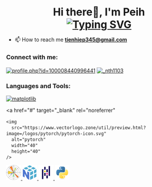 <h1 align="center" style="margin-block-end: 0.3rem">
  Hi there👋, I'm Peih <br>
  <a align="center" style="display: block; width = 200%" href="https://git.io/typing-svg"
  ><img
    src="https://readme-typing-svg.demolab.com?font=Fira+Code&duration=4000&pause=500&color=39A9F7&center=true&vCenter=true&width=435&lines=Currently+studying+at+PTIT;Will+become+a+Data+Scientist"
    alt="Typing SVG"
/></a>
</h1>


- 📫 How to reach me **tienhiep345@gmail.com** <br />

<h3 align="left">Connect with me:</h3>
<p align="left">
  <a href="https://fb.com/profile.php?id=100008440996441" target="blank"
    ><img
      align="center"
      src="https://raw.githubusercontent.com/rahuldkjain/github-profile-readme-generator/master/src/images/icons/Social/facebook.svg"
      alt="profile.php?id=100008440996441"
      height="30"
      width="40"
  /></a>
  <a href="https://instagram.com/_nth1103" target="blank"
    ><img
      align="center"
      src="https://raw.githubusercontent.com/rahuldkjain/github-profile-readme-generator/master/src/images/icons/Social/instagram.svg"
      alt="_nth1103"
      height="30"
      width="40"
  /></a>
</p>

<h3 align="left">Languages and Tools:</h3>
<p align="left">
  <a
    href="#"
    target="_blank"
    rel="noreferrer"
  >
    <img
      src="https://upload.wikimedia.org/wikipedia/commons/0/05/Scikit_learn_logo_small.svg"
      alt="matplotlib"
      width="40"
      height="40"
    />
  </a>

  <a
    href="#"
    target="_blank"
    rel="noreferrer"
  >
    <img
      src="https://www.vectorlogo.zone/util/preview.html?image=/logos/pytorch/pytorch-icon.svg"
      alt="pytorch"
      width="40"
      height="40"
    />
  </a>
  <a
    href="#"
    target="_blank"
    rel="noreferrer"
  >
    <img
      src="https://github.com/PeihPeih/Test/blob/master/icons/pngegg.png"
      alt="matplotlib"
      width="40"
      height="40"
    />
  </a>
  <a
    href="#"
    target="_blank"
    rel="noreferrer"
  >
    <img
      src="https://github.com/devicons/devicon/blob/master/icons/numpy/numpy-original.svg"
      alt="numpy"
      width="40"
      height="40"
    />
  </a>
  <a
    href="#"
    target="_blank"
    rel="noreferrer"
  >
    <img
      src="https://github.com/devicons/devicon/blob/master/icons/pandas/pandas-original.svg"
      alt="pandas"
      width="40"
      height="40"
    />
  </a>
  <a href="https://www.python.org" target="_blank" rel="noreferrer">
    <img
      src="https://raw.githubusercontent.com/devicons/devicon/master/icons/python/python-original.svg"
      alt="python"
      width="40"
      height="40"
    />
  </a>
</p>

